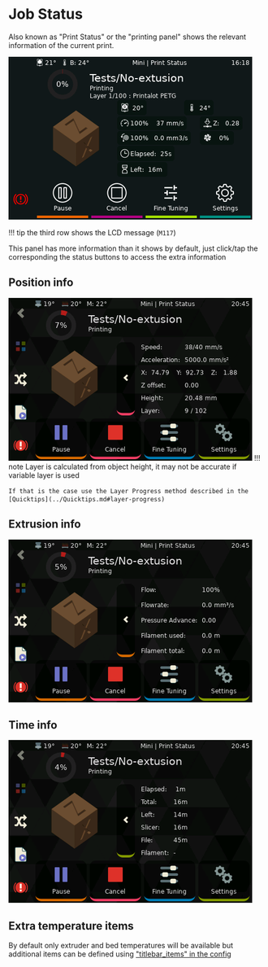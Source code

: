 # Job Status

Also known as "Print Status" or the "printing panel" shows the relevant information of the current print.

![Screenshot](../img/panels/job_status.png)

!!! tip
    the third row shows the LCD message (`M117`)

This panel has more information than it shows by default, just click/tap the corresponding the status buttons to access the extra information

## Position info
![speed_screenshot](../img/panels/job_status_speed.png)
!!! note
    Layer is calculated from object height, it may not be accurate if variable layer is used

    If that is the case use the Layer Progress method described in the [Quicktips](../Quicktips.md#layer-progress)

## Extrusion info
![extrusion_screenshot](../img/panels/job_status_extrusion.png)

## Time info
![time_screenshot](../img/panels/job_status_time.png)

## Extra temperature items

By default only extruder and bed temperatures will be available but additional items can be defined
using ["titlebar_items" in the config](../Configuration.md#printer-options)
